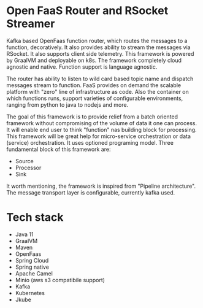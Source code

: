# Open FaaS Router and RSocket Streamer

Kafka based OpenFaas function router, which routes the messages to a function, decoratively. It also provides ability to
stream the messages via RSocket. It also supports client side telemetry. This framework is powered by GraalVM and
deployable on k8s. The framework completely cloud agnostic and native. Function support is language agnostic.

The router has ability to listen to wild card based topic name and dispatch messages stream to function. FaaS provides
on demand the scalable platform with "zero" line of infrastructure as code. Also the container on which functions runs,
support varieties of configurable environments, ranging from python to java to nodejs and more.

The goal of this framework is to provide relief from a batch oriented framework without compromising of the volume of data it
one can process. It will enable end user to think "function" nas building block for processing. This framework will
be great help for micro-service orchestration or data (service) orchestration. It uses optioned programing model. Three
fundamental block of this framework are:
- Source
- Processor
- Sink

It worth mentioning, the framework is inspired from "Pipeline architecture". The message transport layer is configurable,
currently kafka used.


# Tech stack

- Java 11
- GraalVM
- Maven
- OpenFaas
- Spring Cloud
- Spring native
- Apache Camel
- Minio (aws s3 compatibile support)
- Kafka
- Kubernetes
- Jkube

